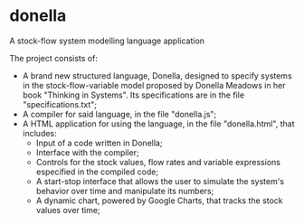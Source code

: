 # donella
A stock-flow system modelling language application

The project consists of:
  - A brand new structured language, Donella, designed to specify systems in the stock-flow-variable model proposed by Donella Meadows in her book "Thinking in Systems". Its specifications are in the file "specifications.txt";
  - A compiler for said language, in the file "donella.js";
  - A HTML application for using the language, in the file "donella.html", that includes:
    - Input of a code written in Donella;
    - Interface with the compiler;
    - Controls for the stock values, flow rates and variable expressions especified in the compiled code;
    - A start-stop interface that allows the user to simulate the system's behavior over time and manipulate its numbers;
    - A dynamic chart, powered by Google Charts, that tracks the stock values over time;
